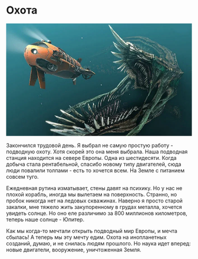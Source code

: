 # Охота

![preview.webp](data%2Fpreview.webp)

Закончился трудовой день. 
Я выбрал не самую простую работу - подводную охоту. 
Хотя скорей это она меня выбрала. 
Наша подводная станция находится на севере Европы. 
Одна из шестидесяти. 
Когда добыча стала рентабельной, спасибо новому типу двигателей, сюда люди повалили толпами - есть то хочется всем. 
На Земле с питанием совсем туго.

Ежедневная рутина изматывает, стены давят на психику. 
Но у нас не плохой корабль, иногда мы вылетаем на поверхность. 
Странно, но пробок никогда нет на ледовых скважинах. 
Наверно я просто старой закалки, мне тяжело жить закупоренному в грудах металла, хочется увидеть солнце. 
Но оно еле различимо за 800 миллионов километров, теперь наше солнце - Юпитер.

Как мы когда-то мечтали открыть подводный мир Европы, и мечта сбылась! 
А теперь мы эту мечту едим. 
Охота на инопланетных созданий, думаю, и не снилась людям прошлого. 
Но наука идет вперед: новые двигатели, вооружение, уничтоженная Земля.

